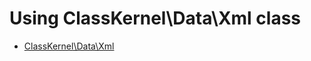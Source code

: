 # Using ClassKernel\Data\Xml class
* [ClassKernel\Data\Xml](https://github.com/chajr/class-kernel/wiki/ClassKernel%5CData%5CXml)